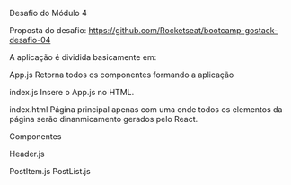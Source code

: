 Desafio do Módulo 4

Proposta do desafio: https://github.com/Rocketseat/bootcamp-gostack-desafio-04

A aplicação é dividida basicamente em:

App.js
Retorna todos os componentes formando a aplicação 

index.js
Insere o App.js no HTML. 

index.html
Página principal apenas com uma onde todos os elementos da página serão dinanmicamento gerados pelo React. 

Componentes 

Header.js

PostItem.js
PostList.js